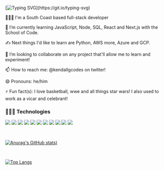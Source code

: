 [![Typing SVG](https://readme-typing-svg.herokuapp.com?lines=Hi%2C+nice+to+meet+you.+I'm+Kendall!)](https://git.io/typing-svg)


👱🏻‍♂️ I'm a South Coast based full-stack developer

🌱 I’m currently learning JavaScript, Node, SQL, React and Next.js with the School of Code.

 ✍  Next things I'd like to learn are Python, AWS more, Azure and GCP. 

👯 I’m looking to collaborate on any project that'll allow me to learn and experiment!

📫 How to reach me: @kendallgcodes on twitter!

😄 Pronouns: he/him

⚡ Fun fact(s): I love basketball, wwe and all things star wars! I also used to work as a vicar and celebrant! 



### 👩🏾‍💻 Technologies

[<img src='https://img.shields.io/badge/React-20232A?style=for-the-badge&logo=react&logoColor=61DAFB'>](<LINK>)
[<img src='https://img.shields.io/badge/HTML5-E34F26?style=for-the-badge&logo=html5&logoColor=white'>](<LINK>)
[<img src='https://img.shields.io/badge/CSS3-1572B6?style=for-the-badge&logo=css3&logoColor=white'>](<LINK>)
[<img src='https://img.shields.io/badge/JavaScript-F7DF1E?style=for-the-badge&logo=javascript&logoColor=black'>](<LINK>)
[<img src='https://img.shields.io/badge/Node.js-43853D?style=for-the-badge&logo=node.js&logoColor=white'>](<LINK>)
[<img src='https://img.shields.io/badge/Express.js-404D59?style=for-the-badge'>](<LINK>)
[<img src='https://img.shields.io/badge/PostgreSQL-316192?style=for-the-badge&logo=postgresql&logoColor=white'>](<LINK>)
[<img src='https://img.shields.io/badge/Netlify-00C7B7?style=for-the-badge&logo=netlify&logoColor=white'>](<LINK>)
[<img src='https://img.shields.io/badge/Jest-323330?style=for-the-badge&logo=Jest&logoColor=white'>](<LINK>)
[<img src='https://img.shields.io/badge/testing%20library-323330?style=for-the-badge&logo=testing-library&logoColor=red'>](<LINK>)
[<img src='https://img.shields.io/badge/Gatsby-663399?style=for-the-badge&logo=gatsby&logoColor=white'>](<LINK>)

</br> 

[![Anurag's GitHub stats](https://github-readme-stats.vercel.app/api?username=kendallgmason&show_icons=true&theme=tokyonight))](https://github.com/anuraghazra/github-readme-stats)

</br> 

[![Top Langs](https://github-readme-stats.vercel.app/api/top-langs/?username=kendallgmason&layout=compact&show_icons=true&theme=tokyonight)](https://github.com/anuraghazra/github-readme-stats)

